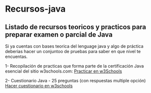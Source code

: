 # Recursos-java
## Listado de recursos teoricos y practicos para preparar examen o parcial de Java

Si ya cuentas con bases teorica del lenguage java y algo de práctica
deberias hacer un conjuntoo de pruebas para saber en que nivel te encuentas.

1- Recopilación de practicas que forma parte de la certificación Java esencial del sitio w3schools.com: 
   [Practicar en w3Schools](https://www.w3schools.com/java/exercise.asp)

2- Cuestionario Java - 25 preguntas (con respuestas multiple opción)
   [Hacer cuestionario en w3schools](https://www.w3schools.com/quiztest/quiztest.asp?qtest=JAVA)
